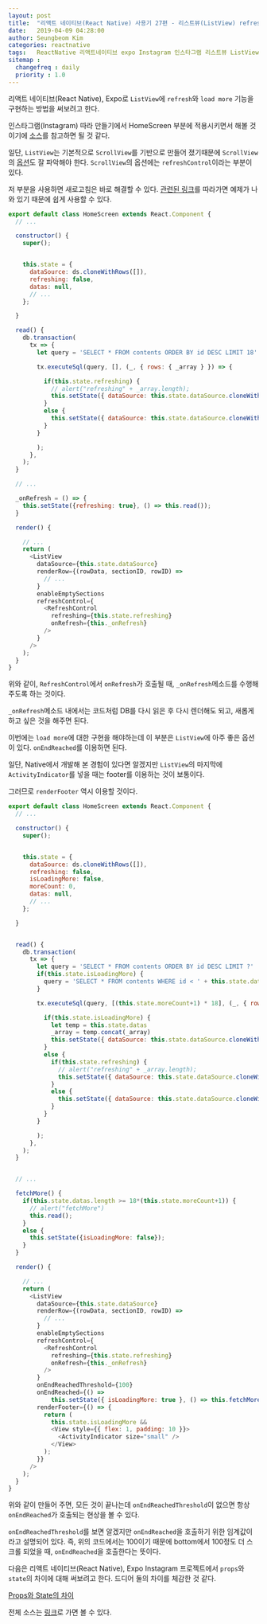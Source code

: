 ```yaml
---
layout: post
title:  "리액트 네이티브(React Native) 사용기 27편 - 리스트뷰(ListView) refresh, load more"
date:   2019-04-09 04:28:00
author: Seungbeom Kim
categories: reactnative
tags:	ReactNative 리액트네이티브 expo Instagram 인스타그램 리스트뷰 ListView
sitemap :
  changefreq : daily
  priority : 1.0
---
```


리액트 네이티브(React Native), Expo로 `ListView`에 `refresh`와 `load more` 기능을 구현하는 방법을 써보려고 한다.

인스타그램(Instagram) 따라 만들기에서 HomeScreen 부분에 적용시키면서 해볼 것이기에 [소스](https://github.com/myksb1223/ReactNative-instagram-example/blob/master/HomeScreen.js)를 참고하면 될 것 같다.

일단, `ListView`는 기본적으로 `ScrollView`를 기반으로 만들어 졌기때문에 `ScrollView`의 [옵션](https://docs.expo.io/versions/v32.0.0/react-native/scrollview/)도 잘 파악해야 한다. `ScrollView`의 옵션에는 `refreshControl`이라는 부분이 있다.

저 부분을 사용하면 새로고침은 바로 해결할 수 있다. [관련된 링크](https://docs.expo.io/versions/v32.0.0/react-native/refreshcontrol/)를 따라가면 예제가 나와 있기 때문에 쉽게 사용할 수 있다.

```javascript
export default class HomeScreen extends React.Component {
  // ...

  constructor() {
    super();


    this.state = {
      dataSource: ds.cloneWithRows([]),
      refreshing: false,
      datas: null,
      // ...
    };

  }

  read() {
    db.transaction(
      tx => {
        let query = 'SELECT * FROM contents ORDER BY id DESC LIMIT 18'

        tx.executeSql(query, [], (_, { rows: { _array } }) => {

          if(this.state.refreshing) {
            // alert("refreshing" + _array.length);
            this.setState({ dataSource: this.state.dataSource.cloneWithRows(_array), datas: _array, refreshing: false})
          }
          else {
            this.setState({ dataSource: this.state.dataSource.cloneWithRows(_array), datas: _array})
          }
        }

        );
      },
    );
  }

  // ...

  _onRefresh = () => {
    this.setState({refreshing: true}, () => this.read());
  }

  render() {

    // ...
    return (
      <ListView
        dataSource={this.state.dataSource}
        renderRow={(rowData, sectionID, rowID) =>
          // ...
        }
        enableEmptySections
        refreshControl={
          <RefreshControl
            refreshing={this.state.refreshing}
            onRefresh={this._onRefresh}
          />
        }
      />
    );
  }
}
```

위와 같이, `RefreshControl`에서 `onRefresh`가 호출될 때, `_onRefresh`메소드를 수행해주도록 하는 것이다.

`_onRefresh`메소드 내에서는 코드처럼 DB를 다시 읽은 후 다시 렌더해도 되고, 새롭게 하고 싶은 것을 해주면 된다.

이번에는 `load more`에 대한 구현을 해야하는데 이 부분은 `ListView`에 아주 좋은 옵션이 있다. `onEndReached`를 이용하면 된다.

일단, Native에서 개발해 본 경험이 있다면 알겠지만 `ListView`의 마지막에 `ActivityIndicator`를 넣을 때는 footer를 이용하는 것이 보통이다.

그러므로 `renderFooter` 역시 이용할 것이다.

```javascript
export default class HomeScreen extends React.Component {
  // ...

  constructor() {
    super();


    this.state = {
      dataSource: ds.cloneWithRows([]),
      refreshing: false,
      isLoadingMore: false,
      moreCount: 0,
      datas: null,
      // ...
    };

  }


  read() {
    db.transaction(
      tx => {
        let query = 'SELECT * FROM contents ORDER BY id DESC LIMIT ?'
        if(this.state.isLoadingMore) {
          query = 'SELECT * FROM contents WHERE id < ' + this.state.datas[this.state.datas.length-1]["id"] + ' ORDER BY id DESC LIMIT ?'
        }

        tx.executeSql(query, [(this.state.moreCount+1) * 18], (_, { rows: { _array } }) => {

          if(this.state.isLoadingMore) {
            let temp = this.state.datas
            _array = temp.concat(_array)
            this.setState({ dataSource: this.state.dataSource.cloneWithRows(_array), datas: _array, moreCount: this.state.moreCount+1})
          }
          else {
            if(this.state.refreshing) {
              // alert("refreshing" + _array.length);
              this.setState({ dataSource: this.state.dataSource.cloneWithRows(_array), datas: _array, refreshing: false})
            }
            else {
              this.setState({ dataSource: this.state.dataSource.cloneWithRows(_array), datas: _array})
            }
          }
        }

        );
      },
    );
  }


  // ...

  fetchMore() {
    if(this.state.datas.length >= 18*(this.state.moreCount+1)) {
      // alert("fetchMore")
      this.read();
    }
    else {
      this.setState({isLoadingMore: false});
    }
  }

  render() {

    // ...
    return (
      <ListView
        dataSource={this.state.dataSource}
        renderRow={(rowData, sectionID, rowID) =>
          // ...
        }
        enableEmptySections
        refreshControl={
          <RefreshControl
            refreshing={this.state.refreshing}
            onRefresh={this._onRefresh}
          />
        }
        onEndReachedThreshold={100}
        onEndReached={() =>
            this.setState({ isLoadingMore: true }, () => this.fetchMore())}
        renderFooter={() => {
          return (
            this.state.isLoadingMore &&
            <View style={{ flex: 1, padding: 10 }}>
              <ActivityIndicator size="small" />
            </View>
          );
        }}
      />
    );
  }
}
```

위와 같이 만들어 주면, 모든 것이 끝나는데 `onEndReachedThreshold`이 없으면 항상 `onEndReached`가 호출되는 현상을 볼 수 있다.

`onEndReachedThreshold`를 보면 알겠지만 `onEndReached`을 호출하기 위한 임계값이라고 설명되어 있다. 즉, 위의 코드에서는 100이기 때문에 bottom에서 100정도 더 스크롤 되었을 때, `onEndReached`을 호출한다는 뜻이다.

다음은 리액트 네이티브(React Native), Expo Instagram 프로젝트에서 `props`와 `state`의 차이에 대해 써보려고 한다. 드디어 둘의 차이를 체감한 것 같다.

[Props와 State의 차이](https://myksb1223.github.io/reactnative/2019/04/12/React-Native-28.html)

전체 소스는 [링크](https://github.com/myksb1223/ReactNative-instagram-example)로 가면 볼 수 있다.
